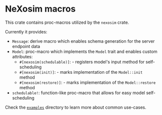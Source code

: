 # NeXosim macros

This crate contains proc-macros utilized by the `nexosim` crate.

Currently it provides:

- `Message`: derive macro which enables schema generation for the server endpoint data
- `Model`: proc-macro which implements the `Model` trait and enables custom attributes:
    - `#[nexosim(schedulable)]`: - registers model's input method for self-scheduling
    - `#[nexosim(init)]`: - marks implementation of the `Model::init` method
    - `#[nexosim(restore)]`: - marks implementation of the `Model::restore` method
- `schedulable!`: function-like proc-macro that allows for easy model self-scheduling

Check the [`examples`][ex] directory to learn more about common use-cases.

[ex]: https://github.com/asynchronics/nexosim/tree/main/nexosim/examples
